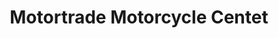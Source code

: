 ---
title: "Motortrade Motorcycle Centet"
url: /tandag-city/motortrade-motorcycle-centet/
shop: Motorrad
---
